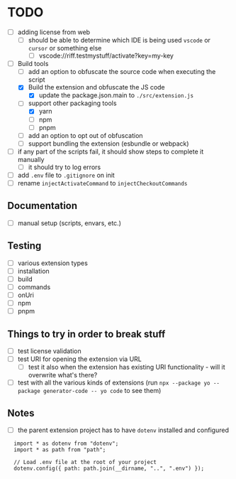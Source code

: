 # TODO

- [ ] adding license from web
  - [ ] should be able to determine which IDE is being used `vscode` or `cursor` or something else
    - [ ] vscode://riff.testmystuff/activate?key=my-key
- [ ] Build tools
  - [ ] add an option to obfuscate the source code when executing the script
  - [x] Build the extension and obfuscate the JS code
    - [x] update the package.json.main to `./src/extension.js`
  - [ ] support other packaging tools
    - [x] yarn
    - [ ] npm
    - [ ] pnpm
  - [ ] add an option to opt out of obfuscation
  - [ ] support bundling the extension (esbundle or webpack)
- [ ] if any part of the scripts fail, it should show steps to complete it manually
  - [ ] it should try to log errors
- [ ] add `.env` file to `.gitignore` on init
- [ ] rename `injectActivateCommand` to `injectCheckoutCommands`

## Documentation

- [ ] manual setup (scripts, envars, etc.)

## Testing

- [ ] various extension types
- [ ] installation
- [ ] build
- [ ] commands
- [ ] onUri
- [ ] npm
- [ ] pnpm

## Things to try in order to break stuff

- [ ] test license validation
- [ ] test URI for opening the extension via URL
  - [ ] test it also when the extension has existing URI functionality - will it overwrite what's there?
- [ ] test with all the various kinds of extensions (run `npx --package yo --package generator-code -- yo code` to see them)

## Notes

- [ ] the parent extension project has to have `dotenv` installed and configured

```
  import * as dotenv from "dotenv";
  import * as path from "path";

  // Load .env file at the root of your project
  dotenv.config({ path: path.join(__dirname, "..", ".env") });
```
